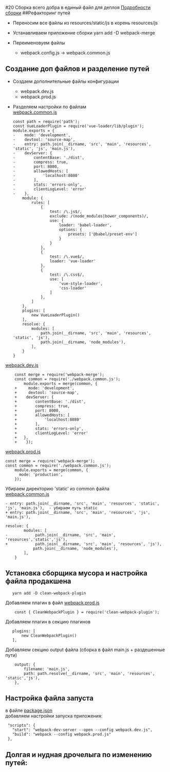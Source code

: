 #20 Сборка всего добра в единый файл для деплоя
   [Подробности сборки](https://webpack.js.org/guides/production/)
##Рефакторинг путей
  - Переносим все файлы из resources/static/js в корень resources/js  

  - Устанавливаем приложение сборки 
    yarn add -D webpack-merge
       
  - Переименовуем файлы
    - webpack.config.js -> webpack.common.js  
    
## Создание доп файлов и разделение путей    
  - Создаем дополнительные файлы конфигурации
     + webpack.dev.js
     + webpack.prod.js  
  - Разделяем настройки по файлам        
    [webpack.common.js](../webpack.common.js)
  
        const path = require('path');
        const VueLoaderPlugin = require('vue-loader/lib/plugin');
        module.exports = {
        -    mode: 'development',
        -    devtool: 'source-map',
        -    entry: path.join(__dirname, 'src', 'main', 'resources', 'static', 'js', 'main.js'),
        -    devServer: {
        -        contentBase: './dist',
        -        compress: true,
        -        port: 8000,
        -        allowedHosts: [
        -            'localhost:8080'
        -        ],
        -        stats: 'errors-only',
        -        clientLogLevel: 'error'
        -    },
            module: {
                rules: [
                    {
                        test: /\.js$/,
                        exclude: /(node_modules|bower_components)/,
                        use: {
                            loader: 'babel-loader',
                            options: {
                                presets: ['@babel/preset-env']
                            }
                        }
                    },
                    {
                        test: /\.vue$/,
                        loader: 'vue-loader'
                    },
                    {
                        test: /\.css$/,
                        use: [
                            'vue-style-loader',
                            'css-loader'
                        ]
                    },     
                ]
            },
            plugins: [
                new VueLoaderPlugin()
            ],
            resolve: {
                modules: [
                    path.join(__dirname, 'src', 'main', 'resources', 'static', 'js'),
                    path.join(__dirname, 'node_modules'),
                ],
            }
        }   
        
      
   [webpack.dev.js](../webpack.dev.js)
    
        const merge = require('webpack-merge');
        const common = require('./webpack.common.js');
            module.exports = merge(common, {
        +     mode: 'development',
        +     devtool: 'source-map',
        +    devServer: {
        +        contentBase: './dist',
        +        compress: true,
        +        port: 8000,
        +        allowedHosts: [
        +            'localhost:8080'
        +        ],
        +        stats: 'errors-only',
        +        clientLogLevel: 'error'
        +   },
        +    });   
            
   [webpack.prod.js](../webpack.prod.js)    
   
    const merge = require('webpack-merge');
    const common = require('./webpack.common.js');
        module.exports = merge(common, {
          mode: 'production',
        });    
        
  Убираем директорию 'static' из common файла   
  [webpack.common.js](../webpack.common.js)   
  
    - entry: path.join(__dirname, 'src', 'main', 'resources', 'static', 'js', 'main.js'),  - убираем путь static
    + entry: path.join(__dirname, 'src', 'main', 'resources', 'js', 'main.js'),  
    
    resolve: {
            modules: [
    -            path.join(__dirname, 'src', 'main', 'resources','static','js'),
    +            path.join(__dirname, 'src', 'main', 'resources', 'js'),
                path.join(__dirname, 'node_modules'),
            ],
        }
    
## Установка сборщика мусора и настройка файла продакшена
       yarn add -D clean-webpack-plugin
   Добавляем плагин в файл [webpack.prod.js](../webpack.prod.js)  
    
        const { CleanWebpackPlugin } = require('clean-webpack-plugin');     
   
   Добавляем плагин в секцию плагинов
          
       plugins: [
           new CleanWebpackPlugin()
       ],    
   Добавляем секцию output файла (сборка в файл main.js + раздешенные пути)

        output: {
            filename: 'main.js',
            path: path.resolve(__dirname, 'src', 'main', 'resources', 'static','js'),
        },            

## Настройка файла запуста
   в файле [package.json](../package.json)  
   добавляем настройки запуска приложения:
   
     "scripts": {
       "start": "webpack-dev-server --open --config webpack.dev.js",
       "build": "webpack --config webpack.prod.js"
     },  
     
## Долгая и нудная дрочелыга по изменению путей: 
            